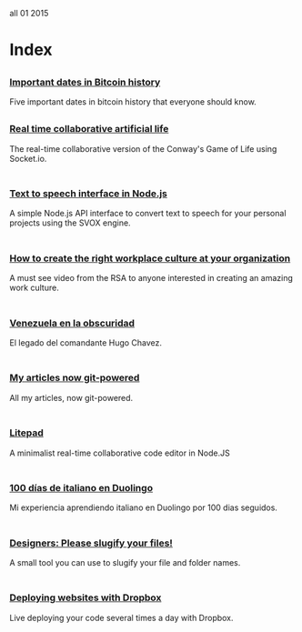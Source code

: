 <permalink>all</permalink>
<month>01</month>
<year>2015</year>

# Index

##

### [Important dates in Bitcoin history](http://www.adelriosantiago.com/gitblog/eng/bitcoin-important-dates)
Five important dates in bitcoin history that everyone should know.

##

### [Real time collaborative artificial life](http://www.adelriosantiago.com/gitblog/eng/artificial)
The real-time collaborative version of the Conway's Game of Life using Socket.io.

<a href="http://www.adelriosantiago.com/gitblog/eng/artificial"><img src="/articles/images/index-artificial.png" alt="" style="max-width: 50%;"></a>

##

### [Text to speech interface in Node.js](http://www.adelriosantiago.com/gitblog/eng/text-to-speech)
A simple Node.js API interface to convert text to speech for your personal projects using the SVOX engine.

<a href="http://www.adelriosantiago.com/gitblog/eng/text-to-speech"><img src="/articles/images/index-tts.png" alt="" style="max-width: 50%;"></a>

##

### [How to create the right workplace culture at your organization](http://www.adelriosantiago.com/gitblog/eng/working-culture-rsa)
A must see video from the RSA to anyone interested in creating an amazing work culture.

<a href="http://www.adelriosantiago.com/gitblog/eng/working-culture-rsa"><img src="/articles/images/index-working-culture.png" alt="" style="max-width: 50%;"></a>

##

### [Venezuela en la obscuridad](http://www.adelriosantiago.com/gitblog/spa/venezuela-en-la-obscuridad)
El legado del comandante Hugo Chavez.

<a href="http://www.adelriosantiago.com/gitblog/spa/venezuela-en-la-obscuridad"><img src="/articles/images/chavez.png" alt="" style="max-width: 50%;"></a>

##

### [My articles now git-powered](http://www.adelriosantiago.com/gitblog/eng/introducing-gitblog)
All my articles, now git-powered.

<a href="http://www.adelriosantiago.com/gitblog/eng/introducing-gitblog"><img src="/articles/images/index-git.png" alt="" style="max-width: 50%;"></a>

##

### [Litepad](http://www.adelriosantiago.com/gitblog/eng/litepad)
A minimalist real-time collaborative code editor in Node.JS

<a href="http://www.adelriosantiago.com/gitblog/eng/litepad"><img src="http://adelriosantiago.com/articles/litepad/images/cover.png" alt="" style="max-width: 50%;"></a>

##

### [100 días de italiano en Duolingo](http://www.adelriosantiago.com/gitblog/spa/100-duolingo)
Mi experiencia aprendiendo italiano en Duolingo por 100 dias seguidos.

<a href="http://www.adelriosantiago.com/gitblog/spa/100-duolingo"><img src="/articles/images/index-duo.png" alt="" style="max-width: 50%;"></a>

##

### [Designers: Please slugify your files!](http://www.adelriosantiago.com/gitblog/eng/designers-please-slugify)
A small tool you can use to slugify your file and folder names.

<a href="http://www.adelriosantiago.com/gitblog/eng/designers-please-slugify"><img src="/articles/images/slugs.png" alt="" style="max-width: 50%;"></a>

##

### [Deploying websites with Dropbox](http://www.adelriosantiago.com/gitblog/eng/dropbox-continuous-deployment)
Live deploying your code several times a day with Dropbox.

<a href="http://www.adelriosantiago.com/gitblog/eng/dropbox-continuous-deployment"><img src="/articles/images/dropbox.png" alt="" style="max-width: 50%;"></a>

